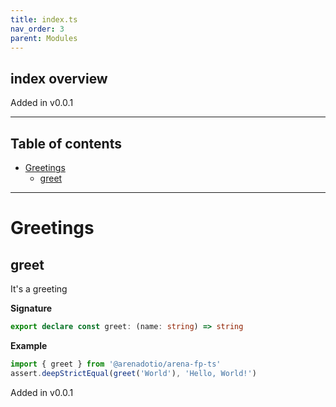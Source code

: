 ```yaml
---
title: index.ts
nav_order: 3
parent: Modules
---
```


## index overview

Added in v0.0.1

---

<h2 class="text-delta">Table of contents</h2>

- [Greetings](#greetings)
  - [greet](#greet)

---

# Greetings

## greet

It's a greeting

**Signature**

```ts
export declare const greet: (name: string) => string
```

**Example**

```ts
import { greet } from '@arenadotio/arena-fp-ts'
assert.deepStrictEqual(greet('World'), 'Hello, World!')
```

Added in v0.0.1
